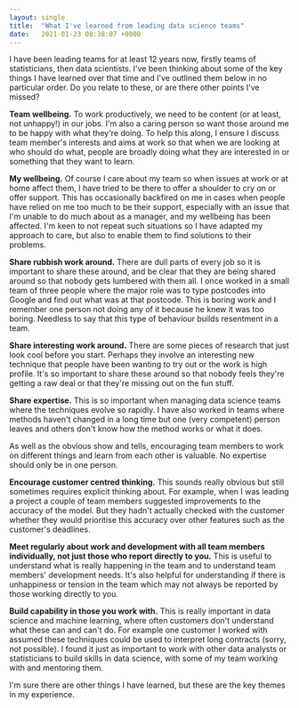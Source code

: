 ```yaml
---
layout: single
title:  "What I've learned from leading data science teams"
date:   2021-01-23 08:38:07 +0000
---
```


I have been leading teams for at least 12 years now, firstly teams of statisticians, then data scientists. I&#39;ve been thinking about some of the key things I have learned over that time and I&#39;ve outlined them below in no particular order. Do you relate to these, or are there other points I&#39;ve missed?

**Team wellbeing.** To work productively, we need to be content (or at least, not unhappy!) in our jobs. I&#39;m also a caring person so want those around me to be happy with what they&#39;re doing. To help this along, I ensure I discuss team member&#39;s interests and aims at work so that when we are looking at who should do what, people are broadly doing what they are interested in or something that they want to learn.

**My wellbeing.** Of course I care about my team so when issues at work or at home affect them, I have tried to be there to offer a shoulder to cry on or offer support. This has occasionally backfired on me in cases when people have relied on me too much to be their support, especially with an issue that I&#39;m unable to do much about as a manager, and my wellbeing has been affected. I&#39;m keen to not repeat such situations so I have adapted my approach to care, but also to enable them to find solutions to their problems.

**Share rubbish work around.** There are dull parts of every job so it is important to share these around, and be clear that they are being shared around so that nobody gets lumbered with them all. I once worked in a small team of three people where the major role was to type postcodes into Google and find out what was at that postcode. This is boring work and I remember one person not doing any of it because he knew it was too boring. Needless to say that this type of behaviour builds resentment in a team.

**Share interesting work around.** There are some pieces of research that just look cool before you start. Perhaps they involve an interesting new technique that people have been wanting to try out or the work is high profile. It&#39;s so important to share these around so that nobody feels they&#39;re getting a raw deal or that they&#39;re missing out on the fun stuff.

**Share expertise.** This is so important when managing data science teams where the techniques evolve so rapidly. I have also worked in teams where methods haven&#39;t changed in a long time but one (very competent) person leaves and others don&#39;t know how the method works or what it does.

As well as the obvious show and tells, encouraging team members to work on different things and learn from each other is valuable. No expertise should only be in one person.

**Encourage customer centred thinking.** This sounds really obvious but still sometimes requires explicit thinking about. For example, when I was leading a project a couple of team members suggested improvements to the accuracy of the model. But they hadn&#39;t actually checked with the customer whether they would prioritise this accuracy over other features such as the customer&#39;s deadlines.

**Meet regularly about work and development with all team members individually, not just those who report directly to you.** This is useful to understand what is really happening in the team and to understand team members&#39; development needs. It&#39;s also helpful for understanding if there is unhappiness or tension in the team which may not always be reported by those working directly to you.

**Build capability in those you work with.** This is really important in data science and machine learning, where often customers don&#39;t understand what these can and can&#39;t do. For example one customer I worked with assumed these techniques could be used to interpret long contracts (sorry, not possible). I found it just as important to work with other data analysts or statisticians to build skills in data science, with some of my team working with and mentoring them.

I&#39;m sure there are other things I have learned, but these are the key themes in my experience.